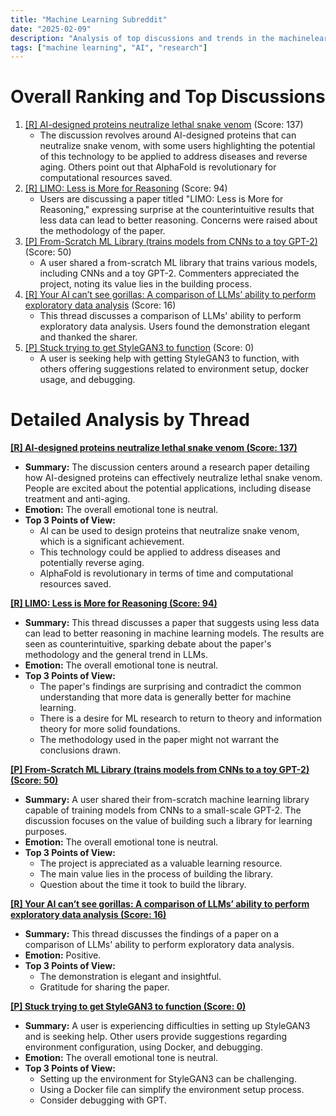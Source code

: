 ```yaml
---
title: "Machine Learning Subreddit"
date: "2025-02-09"
description: "Analysis of top discussions and trends in the machinelearning subreddit"
tags: ["machine learning", "AI", "research"]
---
```


# Overall Ranking and Top Discussions
1.  [[R] AI-designed proteins neutralize lethal snake venom](https://www.reddit.com/r/MachineLearning/comments/1il78ti/r_aidesigned_proteins_neutralize_lethal_snake/) (Score: 137)
    *   The discussion revolves around AI-designed proteins that can neutralize snake venom, with some users highlighting the potential of this technology to be applied to address diseases and reverse aging. Others point out that AlphaFold is revolutionary for computational resources saved.
2.  [[R] LIMO: Less is More for Reasoning](https://www.reddit.com/r/MachineLearning/comments/1ile9nu/r_limo_less_is_more_for_reasoning/) (Score: 94)
    *   Users are discussing a paper titled "LIMO: Less is More for Reasoning," expressing surprise at the counterintuitive results that less data can lead to better reasoning. Concerns were raised about the methodology of the paper.
3.  [[P] From-Scratch ML Library (trains models from CNNs to a toy GPT-2)](https://www.reddit.com/r/MachineLearning/comments/1ikzdsb/p_fromscratch_ml_library_trains_models_from_cnns/) (Score: 50)
    *   A user shared a from-scratch ML library that trains various models, including CNNs and a toy GPT-2. Commenters appreciated the project, noting its value lies in the building process.
4.  [[R] Your AI can’t see gorillas: A comparison of LLMs’ ability to perform exploratory data analysis](https://chiraaggohel.com/posts/llms-eda/) (Score: 16)
    *   This thread discusses a comparison of LLMs' ability to perform exploratory data analysis. Users found the demonstration elegant and thanked the sharer.
5.  [[P] Stuck trying to get StyleGAN3 to function](https://www.reddit.com/r/MachineLearning/comments/1il1dzm/p_stuck_trying_to_get_stylegan3_to_function/) (Score: 0)
    *   A user is seeking help with getting StyleGAN3 to function, with others offering suggestions related to environment setup, docker usage, and debugging.

# Detailed Analysis by Thread
**[[R] AI-designed proteins neutralize lethal snake venom (Score: 137)](https://www.reddit.com/r/MachineLearning/comments/1il78ti/r_aidesigned_proteins_neutralize_lethal_snake/)**
*   **Summary:** The discussion centers around a research paper detailing how AI-designed proteins can effectively neutralize lethal snake venom. People are excited about the potential applications, including disease treatment and anti-aging.
*   **Emotion:** The overall emotional tone is neutral.
*   **Top 3 Points of View:**
    *   AI can be used to design proteins that neutralize snake venom, which is a significant achievement.
    *   This technology could be applied to address diseases and potentially reverse aging.
    *   AlphaFold is revolutionary in terms of time and computational resources saved.

**[[R] LIMO: Less is More for Reasoning (Score: 94)](https://www.reddit.com/r/MachineLearning/comments/1ile9nu/r_limo_less_is_more_for_reasoning/)**
*   **Summary:** This thread discusses a paper that suggests using less data can lead to better reasoning in machine learning models. The results are seen as counterintuitive, sparking debate about the paper's methodology and the general trend in LLMs.
*   **Emotion:** The overall emotional tone is neutral.
*   **Top 3 Points of View:**
    *   The paper's findings are surprising and contradict the common understanding that more data is generally better for machine learning.
    *   There is a desire for ML research to return to theory and information theory for more solid foundations.
    *   The methodology used in the paper might not warrant the conclusions drawn.

**[[P] From-Scratch ML Library (trains models from CNNs to a toy GPT-2) (Score: 50)](https://www.reddit.com/r/MachineLearning/comments/1ikzdsb/p_fromscratch_ml_library_trains_models_from_cnns/)**
*   **Summary:** A user shared their from-scratch machine learning library capable of training models from CNNs to a small-scale GPT-2. The discussion focuses on the value of building such a library for learning purposes.
*   **Emotion:** The overall emotional tone is neutral.
*   **Top 3 Points of View:**
    *   The project is appreciated as a valuable learning resource.
    *   The main value lies in the process of building the library.
    *   Question about the time it took to build the library.

**[[R] Your AI can’t see gorillas: A comparison of LLMs’ ability to perform exploratory data analysis (Score: 16)](https://chiraaggohel.com/posts/llms-eda/)**
*   **Summary:** This thread discusses the findings of a paper on a comparison of LLMs' ability to perform exploratory data analysis.
*   **Emotion:** Positive.
*   **Top 3 Points of View:**
    *   The demonstration is elegant and insightful.
    *   Gratitude for sharing the paper.

**[[P] Stuck trying to get StyleGAN3 to function (Score: 0)](https://www.reddit.com/r/MachineLearning/comments/1il1dzm/p_stuck_trying_to_get_stylegan3_to_function/)**
*   **Summary:** A user is experiencing difficulties in setting up StyleGAN3 and is seeking help. Other users provide suggestions regarding environment configuration, using Docker, and debugging.
*   **Emotion:** The overall emotional tone is neutral.
*   **Top 3 Points of View:**
    *   Setting up the environment for StyleGAN3 can be challenging.
    *   Using a Docker file can simplify the environment setup process.
    *   Consider debugging with GPT.
